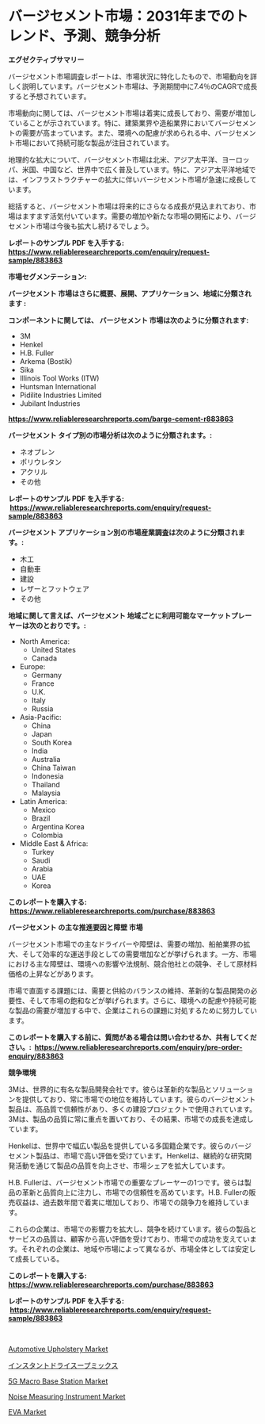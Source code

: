 <p><h1>バージセメント市場：2031年までのトレンド、予測、競争分析</h1></p><p><strong>エグゼクティブサマリー</strong></p>
<p><p>バージセメント市場調査レポートは、市場状況に特化したもので、市場動向を詳しく説明しています。バージセメント市場は、予測期間中に7.4％のCAGRで成長すると予想されています。</p><p>市場動向に関しては、バージセメント市場は着実に成長しており、需要が増加していることが示されています。特に、建築業界や造船業界においてバージセメントの需要が高まっています。また、環境への配慮が求められる中、バージセメント市場において持続可能な製品が注目されています。</p><p>地理的な拡大について、バージセメント市場は北米、アジア太平洋、ヨーロッパ、米国、中国など、世界中で広く普及しています。特に、アジア太平洋地域では、インフラストラクチャーの拡大に伴いバージセメント市場が急速に成長しています。</p><p>総括すると、バージセメント市場は将来的にさらなる成長が見込まれており、市場はますます活気付いています。需要の増加や新たな市場の開拓により、バージセメント市場は今後も拡大し続けるでしょう。</p></p>
<p><strong>レポートのサンプル PDF を入手する: <a href="https://www.reliableresearchreports.com/enquiry/request-sample/883863">https://www.reliableresearchreports.com/enquiry/request-sample/883863</a></strong></p>
<p><strong>市場セグメンテーション:</strong></p>
<p><strong> バージセメント 市場はさらに概要、展開、アプリケーション、地域に分類されます :</strong></p>
<p><strong>コンポーネントに関しては、 バージセメント 市場は次のように分類されます: &nbsp;</strong></p>
<p><ul><li>3M</li><li>Henkel</li><li>H.B. Fuller</li><li>Arkema (Bostik)</li><li>Sika</li><li>Illinois Tool Works (ITW)</li><li>Huntsman International</li><li>Pidilite Industries Limited</li><li>Jubilant Industries</li></ul></p>
<p><strong><a href="https://www.reliableresearchreports.com/barge-cement-r883863">https://www.reliableresearchreports.com/barge-cement-r883863</a></strong></p>
<p><strong> バージセメント タイプ別の市場分析は次のように分類されます。:</strong></p>
<p><ul><li>ネオプレン</li><li>ポリウレタン</li><li>アクリル</li><li>その他</li></ul></p>
<p><strong>レポートのサンプル PDF を入手する: &nbsp;<a href="https://www.reliableresearchreports.com/enquiry/request-sample/883863">https://www.reliableresearchreports.com/enquiry/request-sample/883863</a></strong></p>
<p><strong> バージセメント アプリケーション別の市場産業調査は次のように分類されます。:</strong></p>
<p><ul><li>木工</li><li>自動車</li><li>建設</li><li>レザーとフットウェア</li><li>その他</li></ul></p>
<p><strong>地域に関して言えば、バージセメント 地域ごとに利用可能なマーケットプレーヤーは次のとおりです。:</strong></p>
<p><ul>
    <li>
        North America:
        <ul>
            <li>United States</li>
            <li>Canada</li>
        </ul>
    </li>
    <li>
        Europe:
        <ul>
            <li>Germany</li>
            <li>France</li>
            <li>U.K.</li>
            <li>Italy</li>
            <li>Russia</li>
        </ul>
    </li>
    <li>
        Asia-Pacific:
        <ul>
            <li>China</li>
            <li>Japan</li>
            <li>South Korea</li>
            <li>India</li>
            <li>Australia</li>
            <li>China Taiwan</li>
            <li>Indonesia</li>
            <li>Thailand</li>
            <li>Malaysia</li>
        </ul>
    </li>
    <li>
        Latin America:
        <ul>
            <li>Mexico</li>
            <li>Brazil</li>
            <li>Argentina Korea</li>
            <li>Colombia</li>
        </ul>
    </li>
    <li>
        Middle East & Africa:
        <ul>
            <li>Turkey</li>
            <li>Saudi</li>
            <li>Arabia</li>
            <li>UAE</li>
            <li>Korea</li>
        </ul>
    </li>
    </ul></p>
<p><strong>このレポートを購入する: &nbsp;<a href="https://www.reliableresearchreports.com/purchase/883863">https://www.reliableresearchreports.com/purchase/883863</a></strong></p>
<p><strong>バージセメント の主な推進要因と障壁 市場</strong></p>
<p><p>バージセメント市場での主なドライバーや障壁は、需要の増加、船舶業界の拡大、そして効率的な運送手段としての需要増加などが挙げられます。一方、市場における主な障壁は、環境への影響や法規制、競合他社との競争、そして原材料価格の上昇などがあります。</p><p>市場で直面する課題には、需要と供給のバランスの維持、革新的な製品開発の必要性、そして市場の飽和などが挙げられます。さらに、環境への配慮や持続可能な製品の需要が増加する中で、企業はこれらの課題に対処するために努力しています。</p></p>
<p><strong>このレポートを購入する前に、質問がある場合は問い合わせるか、共有してください。:&nbsp; <a href="https://www.reliableresearchreports.com/enquiry/pre-order-enquiry/883863">https://www.reliableresearchreports.com/enquiry/pre-order-enquiry/883863</a></strong></p>
<p><strong>競争環境</strong></p>
<p><p>3Mは、世界的に有名な製品開発会社です。彼らは革新的な製品とソリューションを提供しており、常に市場での地位を維持しています。彼らのバージセメント製品は、高品質で信頼性があり、多くの建設プロジェクトで使用されています。3Mは、製品の品質に常に重点を置いており、その結果、市場での成長を達成しています。</p><p>Henkelは、世界中で幅広い製品を提供している多国籍企業です。彼らのバージセメント製品は、市場で高い評価を受けています。Henkelは、継続的な研究開発活動を通じて製品の品質を向上させ、市場シェアを拡大しています。</p><p>H.B. Fullerは、バージセメント市場での重要なプレーヤーの1つです。彼らは製品の革新と品質向上に注力し、市場での信頼性を高めています。H.B. Fullerの販売収益は、過去数年間で着実に増加しており、市場での競争力を維持しています。</p><p>これらの企業は、市場での影響力を拡大し、競争を続けています。彼らの製品とサービスの品質は、顧客から高い評価を受けており、市場での成功を支えています。それぞれの企業は、地域や市場によって異なるが、市場全体としては安定して成長している。</p></p>
<p><strong>このレポートを購入する: &nbsp; <a href="https://www.reliableresearchreports.com/purchase/883863">https://www.reliableresearchreports.com/purchase/883863</a></strong></p>
<p><strong>レポートのサンプル PDF を入手する: &nbsp;<a href="https://www.reliableresearchreports.com/enquiry/request-sample/883863">https://www.reliableresearchreports.com/enquiry/request-sample/883863</a></strong><strong></strong></p>
<p>&nbsp;</p>
<p><p><a href="https://www.linkedin.com/pulse/automotive-upholstery-market-offers-provide-insightful-data-mzn6e?trackingId=I%2FCgO0k6qkfsHl4HdKxnSA%3D%3D">Automotive Upholstery Market</a></p><p><a href="https://github.com/zoetazuur/Market-Research-Report-List-1/blob/main/273442827818.md">インスタントドライスープミックス</a></p><p><a href="https://github.com/biheemgalvinlouises6hokrh3h/Market-Research-Report-List-2/blob/main/5g-macro-base-station-market.md">5G Macro Base Station Market</a></p><p><a href="https://github.com/guneycigdem35/Market-Research-Report-List-2/blob/main/noise-measuring-instrument-market.md">Noise Measuring Instrument Market</a></p><p><a href="https://www.linkedin.com/pulse/decoding-eva-market-deep-dive-latest-trends-segmentation-unfke?trackingId=6AatzCI9hxKidZrRJxXB6A%3D%3D">EVA Market</a></p></p>